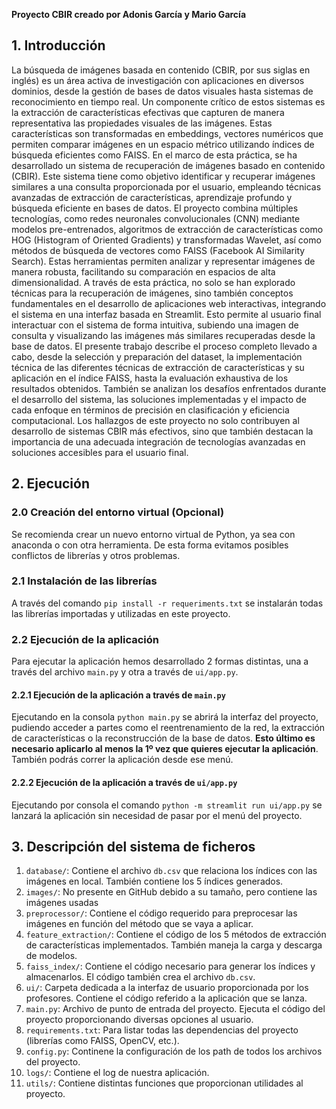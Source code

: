 **Proyecto CBIR creado por Adonis García y Mario García**

## 1. Introducción

La búsqueda de imágenes basada en contenido (CBIR, por sus siglas en inglés) es un área activa de investigación con aplicaciones en diversos dominios, desde la gestión de bases de datos visuales hasta sistemas de reconocimiento en tiempo real. Un componente crítico de estos sistemas es la extracción de características efectivas que capturen de manera representativa las propiedades visuales de las imágenes. Estas características son transformadas en embeddings, vectores numéricos que permiten comparar imágenes en un espacio métrico utilizando índices de búsqueda eficientes como FAISS.
En el marco de esta práctica, se ha desarrollado un sistema de recuperación de imágenes basado en contenido (CBIR). Este sistema tiene como objetivo identificar y recuperar imágenes similares a una consulta proporcionada por el usuario, empleando técnicas avanzadas de extracción de características, aprendizaje profundo y búsqueda eficiente en bases de datos.
El proyecto combina múltiples tecnologías, como redes neuronales convolucionales (CNN) mediante modelos pre-entrenados, algoritmos de extracción de características como HOG (Histogram of Oriented Gradients) y transformadas Wavelet, así como métodos de búsqueda de vectores como FAISS (Facebook AI Similarity Search). Estas herramientas permiten analizar y representar imágenes de manera robusta, facilitando su comparación en espacios de alta dimensionalidad.
A través de esta práctica, no solo se han explorado técnicas para la recuperación de imágenes, sino también conceptos fundamentales en el desarrollo de aplicaciones web interactivas, integrando el sistema en una interfaz basada en Streamlit. Esto permite al usuario final interactuar con el sistema de forma intuitiva, subiendo una imagen de consulta y visualizando las imágenes más similares recuperadas desde la base de datos.
El presente trabajo describe el proceso completo llevado a cabo, desde la selección y preparación del dataset, la implementación técnica de las diferentes técnicas de extracción de características y su aplicación en el índice FAISS, hasta la evaluación exhaustiva de los resultados obtenidos. También se analizan los desafíos enfrentados durante el desarrollo del sistema, las soluciones implementadas y el impacto de cada enfoque en términos de precisión en clasificación y eficiencia computacional. Los hallazgos de este proyecto no solo contribuyen al desarrollo de sistemas CBIR más efectivos, sino que también destacan la importancia de una adecuada integración de tecnologías avanzadas en soluciones accesibles para el usuario final.	

## 2. Ejecución

### 2.0 Creación del entorno virtual (Opcional)

Se recomienda crear un nuevo entorno virtual de Python, ya sea con anaconda o con otra herramienta. De esta forma evitamos posibles conflictos de librerías y otros problemas.

### 2.1 Instalación de las librerías

A través del comando `pip install -r requeriments.txt` se instalarán todas las librerías importadas y utilizadas en este proyecto.

### 2.2 Ejecución de la aplicación

Para ejecutar la aplicación hemos desarrollado 2 formas distintas, una a través del archivo `main.py` y otra a través de `ui/app.py`. 

#### 2.2.1 Ejecución de la aplicación a través de `main.py`
Ejecutando en la consola `python main.py` se abrirá la interfaz del proyecto, pudiendo acceder a partes como el reentrenamiento de la red, la extracción de características o la reconstrucción de la base de datos. **Esto último es necesario aplicarlo al menos la 1º vez que quieres ejecutar la aplicación**. También podrás correr la aplicación desde ese menú.

#### 2.2.2 Ejecución de la aplicación a través de `ui/app.py`
Ejecutando por consola el comando `python -m streamlit run ui/app.py` se lanzará la aplicación sin necesidad de pasar por el menú del proyecto. 

## 3. Descripción del sistema de ficheros
1. `database/`: Contiene el archivo `db.csv` que relaciona los índices con las imágenes en local. También contiene los 5 índices generados.
2. `images/`: No presente en GitHub debido a su tamaño, pero contiene las imágenes usadas
3.  `preprocessor/`: Contiene el código requerido para preprocesar las imágenes en función del método que se vaya a aplicar.
4. `feature_extraction/`: Contiene el código de los 5 métodos de extracción de características implementados. También maneja la carga y descarga de modelos.
5. `faiss_index/`: Contiene el código necesario para generar los índices y almacenarlos. El código también crea el archivo `db.csv`.
6. `ui/`: Carpeta dedicada a la interfaz de usuario proporcionada por los profesores. Contiene el código referido a la aplicación que se lanza.
7. `main.py`: Archivo de punto de entrada del proyecto. Ejecuta el código del proyecto proporcionando diversas opciones al usuario.
8.  `requirements.txt`: Para listar todas las dependencias del proyecto (librerías como FAISS, OpenCV, etc.).
9. `config.py`: Continene la configuración de los path de todos los archivos del proyecto.
10. `logs/`: Contiene el log de nuestra aplicación.
11. `utils/`: Contiene distintas funciones que proporcionan utilidades al proyecto.
